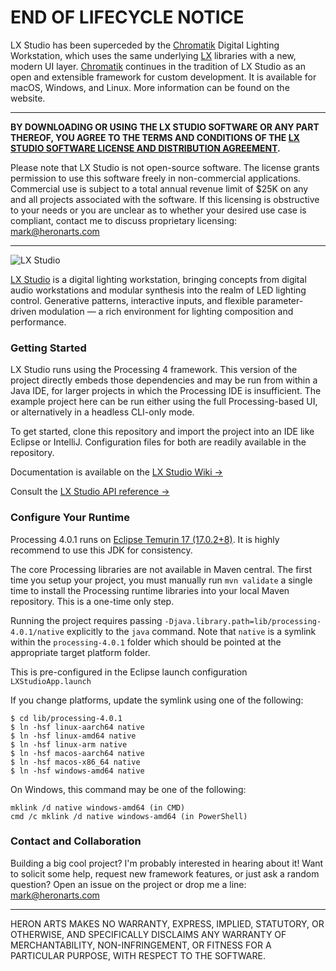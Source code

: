 END OF LIFECYCLE NOTICE
===

LX Studio has been superceded by the [Chromatik](https://chromatik.co/) Digital Lighting Workstation, which uses the same underlying [LX](https://github.com/heronarts/LX) libraries with a new, modern UI layer. [Chromatik](https://chromatik.co/) continues in the tradition of LX Studio as an open and extensible framework for custom development. It is available for macOS, Windows, and Linux. More information can be found on the website.

---

**BY DOWNLOADING OR USING THE LX STUDIO SOFTWARE OR ANY PART THEREOF, YOU AGREE TO THE TERMS AND CONDITIONS OF THE [LX STUDIO SOFTWARE LICENSE AND DISTRIBUTION AGREEMENT](http://lx.studio/license).**

Please note that LX Studio is not open-source software. The license grants permission to use this software freely in non-commercial applications. Commercial use is subject to a total annual revenue limit of $25K on any and all projects associated with the software. If this licensing is obstructive to your needs or you are unclear as to whether your desired use case is compliant, contact me to discuss proprietary licensing: mark@heronarts.com

---

![LX Studio](https://raw.github.com/heronarts/LXStudio/master/assets/screenshot.jpg)

[LX Studio](http://lx.studio/) is a digital lighting workstation, bringing concepts from digital audio workstations and modular synthesis into the realm of LED lighting control. Generative patterns, interactive inputs, and flexible parameter-driven modulation — a rich environment for lighting composition and performance.

### Getting Started ###

LX Studio runs using the Processing 4 framework. This version of the project directly embeds those dependencies and may be run from within a Java IDE,
for larger projects in which the Processing IDE is insufficient. The example project here can be run either using the full Processing-based UI,
or alternatively in a headless CLI-only mode.

To get started, clone this repository and import the project into an IDE like Eclipse or IntelliJ. Configuration files for both are readily
available in the repository.

Documentation is available on the [LX Studio Wiki &rarr;](https://github.com/heronarts/LXStudio/wiki)

Consult the [LX Studio API reference &rarr;](http://lx.studio/api/)

### Configure Your Runtime ###

Processing 4.0.1 runs on [Eclipse Temurin 17 (17.0.2+8)](https://adoptium.net/). It is highly recommend to use this JDK for consistency.

The core Processing libraries are not available in Maven central. The first time you setup your project, you must manually run `mvn validate` a single time to install the Processing runtime libraries into your local Maven repository. This is a one-time only step.

Running the project requires passing `-Djava.library.path=lib/processing-4.0.1/native` explicitly to the `java` command. Note that `native` is a symlink within the `processing-4.0.1` folder which should be pointed at the appropriate target platform folder.

This is pre-configured in the Eclipse launch configuration `LXStudioApp.launch`

If you change platforms, update the symlink using one of the following:
```
$ cd lib/processing-4.0.1
$ ln -hsf linux-aarch64 native
$ ln -hsf linux-amd64 native
$ ln -hsf linux-arm native
$ ln -hsf macos-aarch64 native
$ ln -hsf macos-x86_64 native
$ ln -hsf windows-amd64 native
```

On Windows, this command may be one of the following:
```
mklink /d native windows-amd64 (in CMD)
cmd /c mklink /d native windows-amd64 (in PowerShell)
```

### Contact and Collaboration ###

Building a big cool project? I'm probably interested in hearing about it! Want to solicit some help, request new framework features, or just ask a random question? Open an issue on the project or drop me a line: mark@heronarts.com

---

HERON ARTS MAKES NO WARRANTY, EXPRESS, IMPLIED, STATUTORY, OR OTHERWISE, AND SPECIFICALLY DISCLAIMS ANY WARRANTY OF MERCHANTABILITY, NON-INFRINGEMENT, OR FITNESS FOR A PARTICULAR PURPOSE, WITH RESPECT TO THE SOFTWARE.

